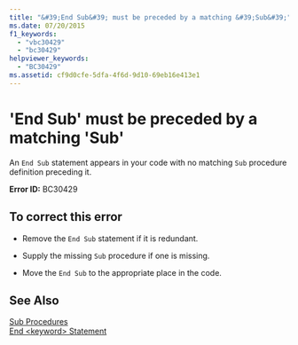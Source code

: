 ```yaml
---
title: "&#39;End Sub&#39; must be preceded by a matching &#39;Sub&#39;"
ms.date: 07/20/2015
f1_keywords: 
  - "vbc30429"
  - "bc30429"
helpviewer_keywords: 
  - "BC30429"
ms.assetid: cf9d0cfe-5dfa-4f6d-9d10-69eb16e413e1
---
```

# &#39;End Sub&#39; must be preceded by a matching &#39;Sub&#39;
An `End Sub` statement appears in your code with no matching `Sub` procedure definition preceding it.  
  
 **Error ID:** BC30429  
  
## To correct this error  
  
-   Remove the `End Sub` statement if it is redundant.  
  
-   Supply the missing `Sub` procedure if one is missing.  
  
-   Move the `End Sub` to the appropriate place in the code.  
  
## See Also  
 [Sub Procedures](../../visual-basic/programming-guide/language-features/procedures/sub-procedures.md)  
 [End \<keyword> Statement](../../visual-basic/language-reference/statements/end-keyword-statement.md)
